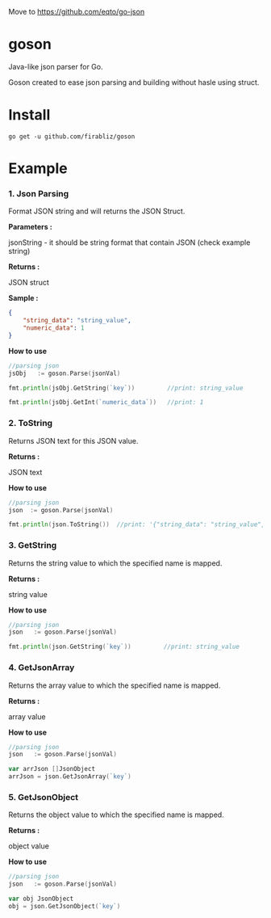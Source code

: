 Move to https://github.com/eqto/go-json

# goson
Java-like json parser for Go.

Goson created to ease json parsing and building without hasle using struct.

# Install

```
go get -u github.com/firabliz/goson

```

# Example

### 1. Json Parsing

Format JSON string and will returns the JSON Struct.

**Parameters :**

jsonString - it should be string format that contain JSON (check example string)

**Returns :**

JSON struct

**Sample :**
```json
{
	"string_data": "string_value",
	"numeric_data": 1
}
```
**How to use**
```go
//parsing json
jsObj   := goson.Parse(jsonVal)

fmt.println(jsObj.GetString(`key`))         //print: string_value

fmt.println(jsObj.GetInt(`numeric_data`))   //print: 1

```


### 2. ToString

Returns JSON text for this JSON value.

**Returns :**

JSON text

**How to use**

```go
//parsing json
json  := goson.Parse(jsonVal)

fmt.println(json.ToString())  //print: '{"string_data": "string_value","numeric_data": 1}'
```

### 3. GetString

Returns the string value to which the specified name is mapped.

**Returns :**

string value

**How to use**

```go
//parsing json
json   := goson.Parse(jsonVal)

fmt.println(json.GetString(`key`))         //print: string_value
```


### 4. GetJsonArray

Returns the array value to which the specified name is mapped.

**Returns :**

array value

**How to use**

```go
//parsing json
json   := goson.Parse(jsonVal)

var arrJson []JsonObject
arrJson = json.GetJsonArray(`key`)

```

### 5. GetJsonObject

Returns the object value to which the specified name is mapped.

**Returns :**

object value

**How to use**

```go
//parsing json
json   := goson.Parse(jsonVal)

var obj JsonObject
obj = json.GetJsonObject(`key`)


```



